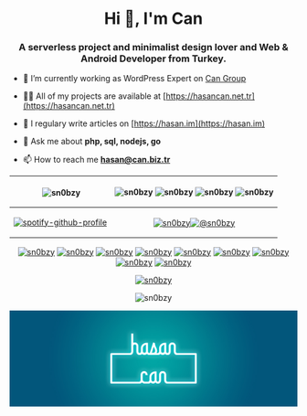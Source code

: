 <h1 align="center">Hi 👋, I'm Can</h1>
<h3 align="center">A serverless project and minimalist design lover and Web & Android Developer from Turkey.</h3>

- 🔭 I’m currently working as WordPress Expert on [Can Group](https://can.biz.tr)

- 👨‍💻 All of my projects are available at [https://hasancan.net.tr](https://hasancan.net.tr)

- 📝 I regulary write articles on [https://hasan.im](https://hasan.im)

- 💬 Ask me about **php, sql, nodejs, go**

- 📫 How to reach me **hasan@can.biz.tr**

|  <p>&nbsp;<img align="center" src="https://github-readme-stats.vercel.app/api?username=sn0bzy&show_icons=true" alt="sn0bzy" /></p> | <p align="left"><img src="https://www.vectorlogo.zone/logos/firebase/firebase-icon.svg" alt="sn0bzy" width="40" height="40"/> <img src="https://www.vectorlogo.zone/logos/flutterio/flutterio-icon.svg" alt="sn0bzy" width="40" height="40"/> <img src="https://www.vectorlogo.zone/logos/git-scm/git-scm-icon.svg" alt="sn0bzy" width="40" height="40"/> <img src="https://reactnative.dev/img/header_logo.svg" alt="sn0bzy" width="40" height="40"/></p>  |
| :------------: | :------------: |
| [![spotify-github-profile](https://spotify-github-profile.vercel.app/api/view?uid=snobzy&cover_image=false)](https://spotify-github-profile.vercel.app/api/view?uid=snobzy&redirect=true) | <p align="center"><a href="https://twitter.com/sn0bzy" target="blank"><img align="center" src="https://cdn.jsdelivr.net/npm/simple-icons@3.0.1/icons/twitter.svg" alt="sn0bzy" height="40" width="40" /></a><a href="https://medium.com/@sn0bzy" target="blank"><img align="center" src="https://cdn.jsdelivr.net/npm/simple-icons@3.0.1/icons/medium.svg" alt="@sn0bzy" height="40" width="40" /></a></p>|

<p align="center">
<a href="https://codepen.io/sn0bzy" target="blank"><img align="center" src="https://cdn.jsdelivr.net/npm/simple-icons@3.0.1/icons/codepen.svg" alt="sn0bzy" height="20" width="20" /></a>
<a href="https://dev.to/sn0bzy" target="blank"><img align="center" src="https://cdn.jsdelivr.net/npm/simple-icons@3.0.1/icons/dev-dot-to.svg" alt="sn0bzy" height="20" width="20" /></a>
<a href="https://twitter.com/sn0bzy" target="blank"><img align="center" src="https://cdn.jsdelivr.net/npm/simple-icons@3.0.1/icons/twitter.svg" alt="sn0bzy" height="20" width="20" /></a>
<a href="https://linkedin.com/in/sn0bzy" target="blank"><img align="center" src="https://cdn.jsdelivr.net/npm/simple-icons@3.0.1/icons/linkedin.svg" alt="sn0bzy" height="20" width="20" /></a>
<a href="https://stackoverflow.com/sn0bzy" target="blank"><img align="center" src="https://cdn.jsdelivr.net/npm/simple-icons@3.0.1/icons/stackoverflow.svg" alt="sn0bzy" height="20" width="20" /></a>
<a href="https://codesandbox.com/sn0bzy" target="blank"><img align="center" src="https://cdn.jsdelivr.net/npm/simple-icons@3.0.1/icons/codesandbox.svg" alt="sn0bzy" height="20" width="20" /></a>
<a href="https://kaggle.com/sn0bzy" target="blank"><img align="center" src="https://cdn.jsdelivr.net/npm/simple-icons@3.0.1/icons/kaggle.svg" alt="sn0bzy" height="20" width="20" /></a>
<a href="https://fb.com/sn0bzy" target="blank"><img align="center" src="https://cdn.jsdelivr.net/npm/simple-icons@3.0.1/icons/facebook.svg" alt="sn0bzy" height="20" width="20" /></a>
<a href="https://instagram.com/sn0bzy" target="blank"><img align="center" src="https://cdn.jsdelivr.net/npm/simple-icons@3.0.1/icons/instagram.svg" alt="sn0bzy" height="20" width="20" /></a>
</p>

<p align="center"> <a href="https://twitter.com/Sn0bzy"><img src="https://img.shields.io/twitter/follow/sn0bzy?label=Follow%20at%20Twitter&style=for-the-badge" alt="sn0bzy" /> </a></p>
<p align="center"> <img src="https://komarev.com/ghpvc/?username=sn0bzy" alt="sn0bzy" /> </p>
<p align="center"> <a href="https://hasan.im"><img src="https://raw.githubusercontent.com/Sn0bzy/Sn0bzy/master/Cover.jpg" alt="sn0bzy" /></a> </p>

